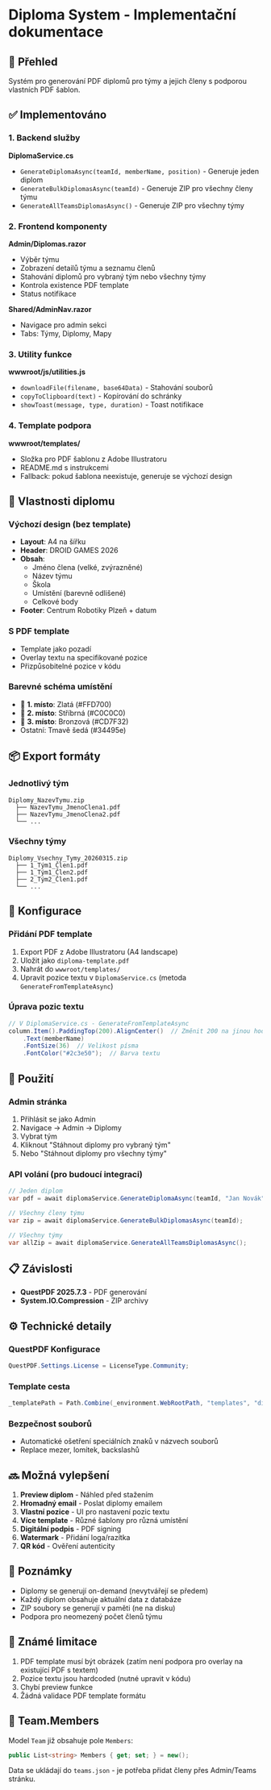 # Diploma System - Implementační dokumentace

## 📜 Přehled

Systém pro generování PDF diplomů pro týmy a jejich členy s podporou vlastních PDF šablon.

## ✅ Implementováno

### 1. Backend služby

**DiplomaService.cs**
- `GenerateDiplomaAsync(teamId, memberName, position)` - Generuje jeden diplom
- `GenerateBulkDiplomasAsync(teamId)` - Generuje ZIP pro všechny členy týmu
- `GenerateAllTeamsDiplomasAsync()` - Generuje ZIP pro všechny týmy

### 2. Frontend komponenty

**Admin/Diplomas.razor**
- Výběr týmu
- Zobrazení detailů týmu a seznamu členů
- Stahování diplomů pro vybraný tým nebo všechny týmy
- Kontrola existence PDF template
- Status notifikace

**Shared/AdminNav.razor**
- Navigace pro admin sekci
- Tabs: Týmy, Diplomy, Mapy

### 3. Utility funkce

**wwwroot/js/utilities.js**
- `downloadFile(filename, base64Data)` - Stahování souborů
- `copyToClipboard(text)` - Kopírování do schránky
- `showToast(message, type, duration)` - Toast notifikace

### 4. Template podpora

**wwwroot/templates/**
- Složka pro PDF šablonu z Adobe Illustratoru
- README.md s instrukcemi
- Fallback: pokud šablona neexistuje, generuje se výchozí design

## 🎨 Vlastnosti diplomu

### Výchozí design (bez template)
- **Layout**: A4 na šířku
- **Header**: DROID GAMES 2026
- **Obsah**:
  - Jméno člena (velké, zvýrazněné)
  - Název týmu
  - Škola
  - Umístění (barevně odlišené)
  - Celkové body
- **Footer**: Centrum Robotiky Plzeň + datum

### S PDF template
- Template jako pozadí
- Overlay textu na specifikované pozice
- Přizpůsobitelné pozice v kódu

### Barevné schéma umístění
- 🥇 **1. místo**: Zlatá (#FFD700)
- 🥈 **2. místo**: Stříbrná (#C0C0C0)
- 🥉 **3. místo**: Bronzová (#CD7F32)
- Ostatní: Tmavě šedá (#34495e)

## 📦 Export formáty

### Jednotlivý tým
```
Diplomy_NazevTymu.zip
  ├── NazevTymu_JmenoClena1.pdf
  ├── NazevTymu_JmenoClena2.pdf
  └── ...
```

### Všechny týmy
```
Diplomy_Vsechny_Tymy_20260315.zip
  ├── 1_Tým1_Člen1.pdf
  ├── 1_Tým1_Člen2.pdf
  ├── 2_Tým2_Člen1.pdf
  └── ...
```

## 🔧 Konfigurace

### Přidání PDF template

1. Export PDF z Adobe Illustratoru (A4 landscape)
2. Uložit jako `diploma-template.pdf`
3. Nahrát do `wwwroot/templates/`
4. Upravit pozice textu v `DiplomaService.cs` (metoda `GenerateFromTemplateAsync`)

### Úprava pozic textu

```csharp
// V DiplomaService.cs - GenerateFromTemplateAsync
column.Item().PaddingTop(200).AlignCenter()  // Změnit 200 na jinou hodnotu
    .Text(memberName)
    .FontSize(36)  // Velikost písma
    .FontColor("#2c3e50");  // Barva textu
```

## 🚀 Použití

### Admin stránka
1. Přihlásit se jako Admin
2. Navigace → Admin → Diplomy
3. Vybrat tým
4. Kliknout "Stáhnout diplomy pro vybraný tým"
5. Nebo "Stáhnout diplomy pro všechny týmy"

### API volání (pro budoucí integraci)
```csharp
// Jeden diplom
var pdf = await diplomaService.GenerateDiplomaAsync(teamId, "Jan Novák", 1);

// Všechny členy týmu
var zip = await diplomaService.GenerateBulkDiplomasAsync(teamId);

// Všechny týmy
var allZip = await diplomaService.GenerateAllTeamsDiplomasAsync();
```

## 📋 Závislosti

- **QuestPDF 2025.7.3** - PDF generování
- **System.IO.Compression** - ZIP archivy

## ⚙️ Technické detaily

### QuestPDF Konfigurace
```csharp
QuestPDF.Settings.License = LicenseType.Community;
```

### Template cesta
```csharp
_templatePath = Path.Combine(_environment.WebRootPath, "templates", "diploma-template.pdf");
```

### Bezpečnost souborů
- Automatické ošetření speciálních znaků v názvech souborů
- Replace mezer, lomítek, backslashů

## 🔜 Možná vylepšení

1. **Preview diplom** - Náhled před stažením
2. **Hromadný email** - Poslat diplomy emailem
3. **Vlastní pozice** - UI pro nastavení pozic textu
4. **Více template** - Různé šablony pro různá umístění
5. **Digitální podpis** - PDF signing
6. **Watermark** - Přidání loga/razítka
7. **QR kód** - Ověření autenticity

## 📝 Poznámky

- Diplomy se generují on-demand (nevytvářejí se předem)
- Každý diplom obsahuje aktuální data z databáze
- ZIP soubory se generují v paměti (ne na disku)
- Podpora pro neomezený počet členů týmu

## 🐛 Známé limitace

1. PDF template musí být obrázek (zatím není podpora pro overlay na existující PDF s textem)
2. Pozice textu jsou hardcoded (nutné upravit v kódu)
3. Chybí preview funkce
4. Žádná validace PDF template formátu

## 👥 Team.Members

Model `Team` již obsahuje pole `Members`:
```csharp
public List<string> Members { get; set; } = new();
```

Data se ukládají do `teams.json` - je potřeba přidat členy přes Admin/Teams stránku.

